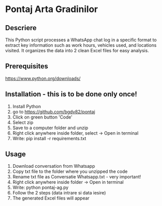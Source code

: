 # Pontaj Arta Gradinilor

## Descriere
This Python script processes a WhatsApp chat log in a specific format to extract key information such as work hours, vehicles used, and locations visited. It organizes the data into 2 clean Excel files for easy analysis.

## Prerequisites
https://www.python.org/downloads/

## Installation - this is to be done only once!
1. Install Python
2. go to https://github.com/bgdv82/pontaj
3. Click on green button 'Code'
4. Select zip
5. Save to a computer folder and unzip
6. Right click anywhere inside folder, select -> Open in terminal
7. Write: pip install -r requirements.txt

## Usage
1. Download conversation from Whatsapp
2. Copy txt file to the folder where you unzipped the code
3. Rename txt file as Conversatie Whatsapp.txt   - very important!
4. Right click anywhere inside folder -> Open in terminal
5. Write: python pontaj-ag.py
6. Follow the 2 steps (data intrare si data iesire)
7. The generated Excel files will appear

   
